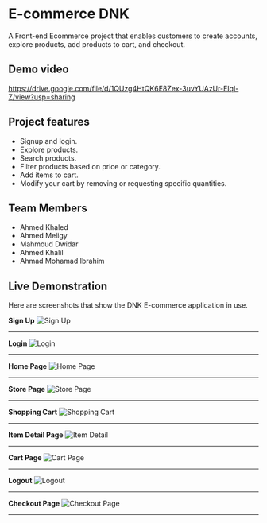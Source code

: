 # E-commerce DNK
A Front-end Ecommerce project that enables customers to create accounts, explore products, add products to cart, and checkout.

## Demo video
https://drive.google.com/file/d/1QUzg4HtQK6E8Zex-3uvYUAzUr-EIql-Z/view?usp=sharing

## Project features
- Signup and login.
- Explore products.
- Search products.
- Filter products based on price or category.
- Add items to cart.
- Modify your cart by removing or requesting specific quantities.

## Team Members
* Ahmed Khaled
* Ahmed Meligy
* Mahmoud Dwidar
* Ahmed Khalil
* Ahmad Mohamad Ibrahim

## Live Demonstration
Here are screenshots that show the DNK E-commerce application in use.

**Sign Up**
![Sign Up](https://github.com/mahmouddwidar/mahmouddwidar/assets/31744978/e5623246-a3d6-465d-990d-55a75f486a61 "Sign Up")

---

**Login**
![Login](https://github.com/mahmouddwidar/mahmouddwidar/assets/31744978/e4541660-fb78-40fb-a04a-8c83db6bbf9f "Login")

---

**Home Page**
![Home Page](https://github.com/mahmouddwidar/mahmouddwidar/assets/31744978/fac6c156-b62a-4fda-a556-cbe1073a3858 "Home Page")

---

**Store Page**
![Store Page](https://github.com/mahmouddwidar/mahmouddwidar/assets/31744978/2b8bb000-6238-4995-9daa-0234f4bf89fa "Store Page")

---

**Shopping Cart**
![Shopping Cart](https://github.com/mahmouddwidar/mahmouddwidar/assets/31744978/a1f3e92b-6b72-494c-ad66-f59d9f8f0ede "Shopping Cart")

---

**Item Detail Page**
![Item Detail](https://github.com/mahmouddwidar/mahmouddwidar/assets/31744978/676044f7-a838-40d0-baa6-17e5ab87dccd "Optional Title")

---

**Cart Page**
![Cart Page](https://github.com/mahmouddwidar/mahmouddwidar/assets/31744978/bb8b8305-72bf-4da1-9a50-0788a14dd815 "Cart Page")

---

**Logout**
![Logout](https://github.com/mahmouddwidar/mahmouddwidar/assets/31744978/36b6f8d6-3021-4a71-b039-5bda12a2dfca "Logout")

---

**Checkout Page**
![Checkout Page](https://github.com/mahmouddwidar/mahmouddwidar/assets/31744978/7b84dec8-786c-4ea2-a1fe-7010be980bb7 "Checkout Page")

---
